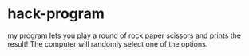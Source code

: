 
# hack-program
my program lets you play a round of rock paper scissors and prints the result!
The computer will randomly select one of the options.
